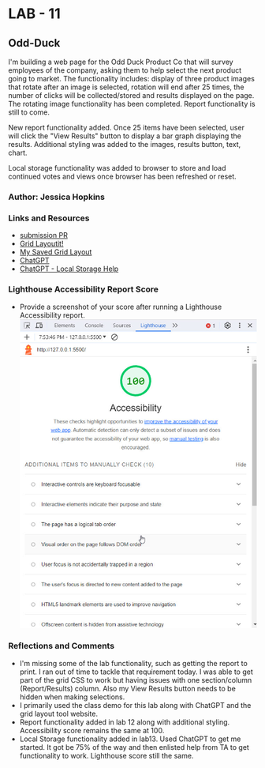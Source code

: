 # LAB - 11

## Odd-Duck

I'm building a web page for the Odd Duck Product Co that will survey employees of the company, asking them to help select the next product going to market.  The functionality includes:  display of three product images that rotate after an image is selected, rotation will end after 25 times, the number of clicks will be collected/stored and results displayed on the page.  The rotating image functionality has been completed.  Report functionality is still to come.

New report functionality added.  Once 25 items have been selected, user will click the "View Results" button to display a bar graph displaying the results.  Additional styling was added to the images, results button, text, chart.

Local storage functionality was added to browser to store and load continued votes and views once browser has been refreshed or reset.

### Author: Jessica Hopkins

### Links and Resources

* [submission PR](https://github.com/jessicahopkins/odd-duck/pull/1#issue-1980501576)
* [Grid Layoutit!](https://grid.layoutit.com/)
* [My Saved Grid Layout](https://grid.layoutit.com/?id=WtH57Yx)
* [ChatGPT](https://chat.openai.com/share/7c28965b-4f2a-4b3a-baf3-a0996f017f6a)
* [ChatGPT - Local Storage Help](https://chat.openai.com/share/47c7f076-f1ac-4e24-9741-9b41e08d7724)

### Lighthouse Accessibility Report Score

* Provide a screenshot of your score after running a Lighthouse Accessibility report.
![Lighthouse Score](img/Lighthouse-Odd%20Duck%20-%20Lab11%202023-11-06_19-54-05.jpg)

### Reflections and Comments

* I'm missing some of the lab functionality, such as getting the report to print.  I ran out of time to tackle that requirement today.  I was able to get part of the grid CSS to work but having issues with one section/column (Report/Results) column.  Also my View Results button needs to be hidden when making selections.
* I primarily used the class demo for this lab along with ChatGPT and the grid layout tool website.
* Report functionality added in lab 12 along with additional styling. Accessibility score remains the same at 100.
* Local Storage functionality added in lab13.  Used ChatGPT to get me started.  It got be 75% of the way and then enlisted help from TA to get functionality to work. Lighthouse score still the same.
